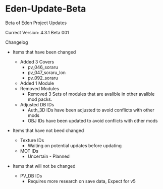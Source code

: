 # Eden-Update-Beta
Beta of Eden Project Updates

Currect Version: 4.3.1 Beta 001

Changelog

- Items that have been changed
  - Added 3 Covers
    - pv_046_soraru
    - pv_047_soraru_lon
    - pv_092_soraru
  - Added 1 Module
  - Removed Modules
    - Removed 3 Sets of modules that are avalible in other avalible mod packs.
  - Adjusted DB IDs
    - Auth_3D IDs have been adjusted to avoid conflicts with other mods
    - OBJ IDs have been updated to avoid conflicts with other mods 

- Items that have not beed changed
  - Texture IDs
    - Waiting on potential updates before updating 
  - MOT IDs
    - Uncertain - Planned

- Items that will not be changed
  - PV_DB IDs
    - Requires more research on save data, Expect for v5
